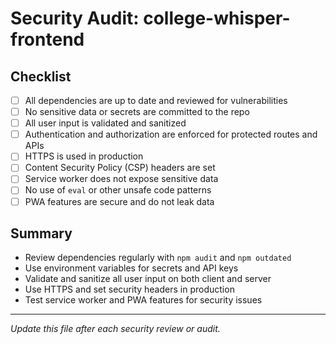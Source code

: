 # Security Audit: college-whisper-frontend

## Checklist

- [ ] All dependencies are up to date and reviewed for vulnerabilities
- [ ] No sensitive data or secrets are committed to the repo
- [ ] All user input is validated and sanitized
- [ ] Authentication and authorization are enforced for protected routes and APIs
- [ ] HTTPS is used in production
- [ ] Content Security Policy (CSP) headers are set
- [ ] Service worker does not expose sensitive data
- [ ] No use of `eval` or other unsafe code patterns
- [ ] PWA features are secure and do not leak data

## Summary

- Review dependencies regularly with `npm audit` and `npm outdated`
- Use environment variables for secrets and API keys
- Validate and sanitize all user input on both client and server
- Use HTTPS and set security headers in production
- Test service worker and PWA features for security issues

---
*Update this file after each security review or audit.* 